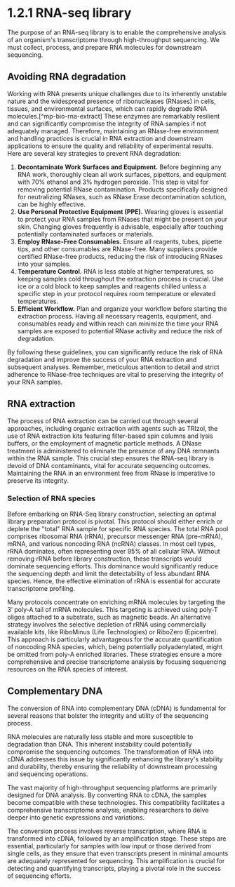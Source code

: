 # 1.2.1 RNA-seq library

The purpose of an RNA-seq library is to enable the comprehensive analysis of an organism's transcriptome through high-throughput sequencing.
We must collect, process, and prepare RNA molecules for downstream sequencing.

## Avoiding RNA degradation

Working with RNA presents unique challenges due to its inherently unstable nature and the widespread presence of ribonucleases (RNases) in cells, tissues, and environmental surfaces, which can rapidly degrade RNA molecules.[^mp-bio-rna-extract]
These enzymes are remarkably resilient and can significantly compromise the integrity of RNA samples if not adequately managed.
Therefore, maintaining an RNase-free environment and handling practices is crucial in RNA extraction and downstream applications to ensure the quality and reliability of experimental results.
Here are several key strategies to prevent RNA degradation:

1.  **Decontaminate Work Surfaces and Equipment.**
    Before beginning any RNA work, thoroughly clean all work surfaces, pipettors, and equipment with 70% ethanol and 3% hydrogen peroxide.
    This step is vital for removing potential RNase contamination.
    Products specifically designed for neutralizing RNases, such as RNase Erase decontamination solution, can be highly effective.
2.  **Use Personal Protective Equipment (PPE).**
    Wearing gloves is essential to protect your RNA samples from RNases that might be present on your skin.
    Changing gloves frequently is advisable, especially after touching potentially contaminated surfaces or materials.
3.  **Employ RNase-Free Consumables.**
    Ensure all reagents, tubes, pipette tips, and other consumables are RNase-free.
    Many suppliers provide certified RNase-free products, reducing the risk of introducing RNases into your samples.
4.  **Temperature Control.**
    RNA is less stable at higher temperatures, so keeping samples cold throughout the extraction process is crucial.
    Use ice or a cold block to keep samples and reagents chilled unless a specific step in your protocol requires room temperature or elevated temperatures.
5.  **Efficient Workflow.**
    Plan and organize your workflow before starting the extraction process.
    Having all necessary reagents, equipment, and consumables ready and within reach can minimize the time your RNA samples are exposed to potential RNase activity and reduce the risk of degradation.

By following these guidelines, you can significantly reduce the risk of RNA degradation and improve the success of your RNA extraction and subsequent analyses. Remember, meticulous attention to detail and strict adherence to RNase-free techniques are vital to preserving the integrity of your RNA samples.

## RNA extraction

The process of RNA extraction can be carried out through several approaches, including organic extraction with agents such as TRIzol, the use of RNA extraction kits featuring filter-based spin columns and lysis buffers, or the employment of magnetic particle methods.
A DNase treatment is administered to eliminate the presence of any DNA remnants within the RNA sample. This crucial step ensures the RNA-seq library is devoid of DNA contaminants, vital for accurate sequencing outcomes.
Maintaining the RNA in an environment free from RNase is imperative to preserve its integrity.

### Selection of RNA species

Before embarking on RNA-Seq library construction, selecting an optimal library preparation protocol is pivotal.
This protocol should either enrich or deplete the "total" RNA sample for specific RNA species.
The total RNA pool comprises ribosomal RNA (rRNA), precursor messenger RNA (pre-mRNA), mRNA, and various noncoding RNA (ncRNA) classes.
In most cell types, rRNA dominates, often representing over 95% of all cellular RNA.
Without removing rRNA before library construction, these transcripts would dominate sequencing efforts.
This dominance would significantly reduce the sequencing depth and limit the detectability of less abundant RNA species.
Hence, the effective elimination of rRNA is essential for accurate transcriptome profiling.

Many protocols concentrate on enriching mRNA molecules by targeting the 3′ poly-A tail of mRNA molecules.
This targeting is achieved using poly-T oligos attached to a substrate, such as magnetic beads.
An alternative strategy involves the selective depletion of rRNA using commercially available kits, like RiboMinus (Life Technologies) or RiboZero (Epicentre).
This approach is particularly advantageous for the accurate quantification of noncoding RNA species, which, being potentially polyadenylated, might be omitted from poly-A enriched libraries.
These strategies ensure a more comprehensive and precise transcriptome analysis by focusing sequencing resources on the RNA species of interest.

## Complementary DNA

The conversion of RNA into complementary DNA (cDNA) is fundamental for several reasons that bolster the integrity and utility of the sequencing process.

RNA molecules are naturally less stable and more susceptible to degradation than DNA.
This inherent instability could potentially compromise the sequencing outcomes.
The transformation of RNA into cDNA addresses this issue by significantly enhancing the library's stability and durability, thereby ensuring the reliability of downstream processing and sequencing operations.

The vast majority of high-throughput sequencing platforms are primarily designed for DNA analysis.
By converting RNA to cDNA, the samples become compatible with these technologies.
This compatibility facilitates a comprehensive transcriptome analysis, enabling researchers to delve deeper into genetic expressions and variations.

The conversion process involves reverse transcription, where RNA is transformed into cDNA, followed by an amplification stage.
These steps are essential, particularly for samples with low input or those derived from single cells, as they ensure that even transcripts present in minimal amounts are adequately represented for sequencing.
This amplification is crucial for detecting and quantifying transcripts, playing a pivotal role in the success of sequencing efforts.

<!-- REFERENCES -->

[^sarantopoulou2019comparative]: Sarantopoulou, D., Tang, S. Y., Ricciotti, E., Lahens, N. F., Lekkas, D., Schug, J., ... & Grant, G. R. (2019). Comparative evaluation of RNA-Seq library preparation methods for strand-specificity and low input. Scientific reports, 9(1), 13477. doi: [10.1038/s41598-019-49889-1](https://doi.org/10.1038/s41598-019-49889-1)
[^berge2019rna]: Van den Berge, K., Hembach, K. M., Soneson, C., Tiberi, S., Clement, L., Love, M. I., ... & Robinson, M. D. (2019). RNA sequencing data: hitchhiker's guide to expression analysis. *Annual Review of Biomedical Data Science, 2*, 139-173. doi: [10.1146/annurev-biodatasci-072018-021255](https://doi.org/10.1146/annurev-biodatasci-072018-021255)
[^hrdlickova2017rna]: Hrdlickova, R., Toloue, M., & Tian, B. (2017). RNA‐Seq methods for transcriptome analysis. Wiley Interdisciplinary Reviews: RNA, 8(1), e1364. doi: [10.1002/wrna.1364](https://doi.org/10.1002/wrna.1364)
[^han2015advanced]: Han, Y., Gao, S., Muegge, K., Zhang, W., & Zhou, B. (2015). Advanced applications of RNA sequencing and challenges. Bioinformatics and biology insights, 9, BBI-S28991. doi: [10.4137/BBI.S28991](https://doi.org/10.4137/BBI.S28991)
[^kukurba2015rna]: Kukurba, K. R., & Montgomery, S. B. (2015). RNA sequencing and analysis. Cold Spring Harbor Protocols, 2015(11), pdb-top084970. doi: [10.1101/pdb.top084970](https://doi.org/10.1101/pdb.top084970)
[^robles2012efficient]: Robles, J. A., Qureshi, S. E., Stephen, S. J., Wilson, S. R., Burden, C. J., & Taylor, J. M. (2012). Efficient experimental design and analysis strategies for the detection of differential expression using RNA-Sequencing. BMC genomics, 13(1), 1-14. doi: [10.1186/1471-2164-13-484](https://doi.org/10.1186/1471-2164-13-484)
[^wang2009rna]: Wang, Z., Gerstein, M., & Snyder, M. (2009). RNA-Seq: a revolutionary tool for transcriptomics. Nature reviews genetics, 10(1), 57-63. doi: [10.1038/nrg2484](https://doi.org/10.1038/nrg2484)
